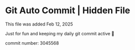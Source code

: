 # Git Auto Commit | Hidden File

This file was added Feb 12, 2025

Just for fun and keeping my daily git commit active 🤪

commit number: 3045568
